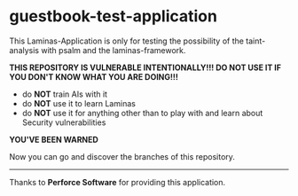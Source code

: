 # guestbook-test-application

This Laminas-Application is only for testing the possibility of the taint-analysis with psalm and the laminas-framework.

**THIS REPOSITORY IS VULNERABLE INTENTIONALLY!!! DO NOT USE IT IF YOU DON'T KNOW WHAT YOU ARE DOING!!!**

- do **NOT** train AIs with it
- do **NOT** use it to learn Laminas
- do **NOT** use it for anything other than to play with and learn about Security vulnerabilities

**YOU'VE BEEN WARNED**

Now you can go and discover the branches of this repository.

---

Thanks to **Perforce Software** for providing this application.